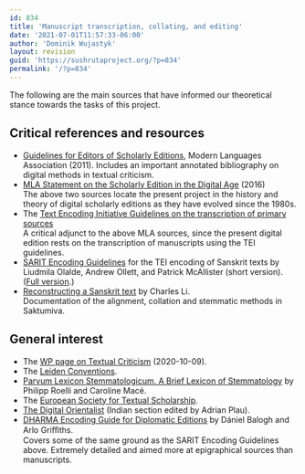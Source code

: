 ```yaml
---
id: 834
title: 'Manuscript transcription, collating, and editing'
date: '2021-07-01T11:57:33-06:00'
author: 'Dominik Wujastyk'
layout: revision
guid: 'https://sushrutaproject.org/?p=834'
permalink: '/?p=834'
---
```


The following are the main sources that have informed our theoretical stance towards the tasks of this project.

## Critical references and resources

- [Guidelines for Editors of Scholarly Editions](https://www.mla.org/Resources/Research/Surveys-Reports-and-Other-Documents/Publishing-and-Scholarship/Reports-from-the-MLA-Committee-on-Scholarly-Editions/Guidelines-for-Editors-of-Scholarly-Editions), Modern Languages Association (2011). Includes an important annotated bibliography on digital methods in textual criticism.
- [MLA Statement on the Scholarly Edition in the Digital Age](https://www.mla.org/content/download/52050/1810116/rptCSE16.pdf) (2016)  
    The above two sources locate the present project in the history and theory of digital scholarly editions as they have evolved since the 1980s.
- The [Text Encoding Initiative Guidelines on the transcription of primary sources](https://tei-c.org/release/doc/tei-p5-doc/en/html/PH.html)  
    A critical adjunct to the above MLA sources, since the present digital edition rests on the transcription of manuscripts using the TEI guidelines.
- [SARIT Encoding Guidelines](https://sarit.indology.info/sarit-pm/docs/encoding-guidelines-simple.html) for the TEI encoding of Sanskrit texts by Liudmila Olalde, Andrew Ollett, and Patrick McAllister (short version). ([Full version](https://sarit.indology.info/sarit-pm/docs/encoding-guidelines-full.html).)
- [Reconstructing a Sanskrit text](https://chchch.github.io/sanskrit-alignment/docs/index.html) by Charles Li.   
    Documentation of the alignment, collation and stemmatic methods in Saktumiva.

## General interest

- The [WP page on Textual Criticism](https://en.wikipedia.org/wiki/Textual_criticism) (2020-10-09).
- The [Leiden Conventions](https://en.wikipedia.org/wiki/Leiden_Conventions).
- [Parvum Lexicon Stemmatologicum. A Brief Lexicon of Stemmatology](https://doi.org/10.5167/uzh-121539) by Philipp Roelli and Caroline Macé.
- The [European Society for Textual Scholarship](https://textualscholarship.eu/).
- [The Digital Orientalist](https://digitalorientalist.com) (Indian section edited by Adrian Plau).
- [DHARMA Encoding Guide for Diplomatic Editions](https://halshs.archives-ouvertes.fr/halshs-02888186/document) by Dániel Balogh and Arlo Griﬀiths.   
    Covers some of the same ground as the SARIT Encoding Guidelines above. Extremely detailed and aimed more at epigraphical sources than manuscripts.